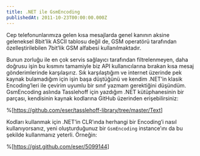 ```yaml
---
title: .NET ile GsmEncoding
publishedAt: 2011-10-23T00:00:00.000Z
---
```


Cep telefonunlarımıza gelen kısa mesajlarda genel kanının aksine geleneksel
8bit’lik ASCII tablosu değil de, GSM operatörü tarafından özelleştirilebilen
7bit’lik GSM alfabesi kullanılmaktadır.

Bunun zorluğu ile en çok servis sağlayıcı tarafından filtrelenmeyen, daha
doğrusu işin bu kısmını tamamiyle biz API kullanıcılarına bırakan kısa mesaj
gönderimlerinde karşılaşırız. Sık karşılaştığım ve internet üzerinde pek kaynak
bulamadığım için işin başa düştüğünü ve kendim .NET’in klasik Encoding’leri ile
çevirim uyumlu bir sınıf yazmam gerektiğini düşündüm. GsmEncoding aslında
Tasslehoff için yazdığım .NET kütüphanesinin bir parçası, kendisinin kaynak
kodlarına GitHub üzerinden erişebilirsiniz:

%[https://github.com/eser/tasslehoff-library/tree/master/Text]

Kodları kullanmak için .NET’in CLR’ında herhangi bir Encoding’i nasıl
kullanıyorsanız, yeni oluşturduğunuz bir `GsmEncoding` instance’ını da bu
şekilde kullanmanız yeterli. Örneğin:

%[https://gist.github.com/eser/5099144]
